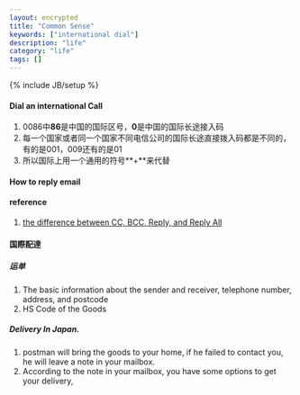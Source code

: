```yaml
---
layout: encrypted
title: "Common Sense"
keywords: ["international dial"]
description: "life"
category: "life"
tags: []
---
```

{% include JB/setup %}

#### Dial an international Call

1. 0086中**86**是中国的国际区号，**0**是中国的国际长途接入码
2. 每一个国家或者同一个国家不同电信公司的国际长途直接拨入码都是不同的，有的是001，009还有的是01
3. 所以国际上用一个通用的符号**+**来代替

#### How to reply email



#### reference
1. [the difference between CC, BCC, Reply, and Reply All](https://blog.hubspot.com/sales/reply-reply-all-bcc-flowchart)

#### 国際配達
##### 运单
1. The basic information about the sender and receiver, telephone number,
   address, and postcode 
2. HS Code of the Goods

##### Delivery In Japan.
1. postman will bring the goods to your home, if he failed to contact you, he
   will leave a note in your mailbox.
2. According to the note in your mailbox, you have some options to get your delivery,




